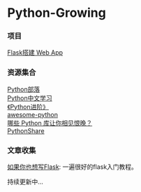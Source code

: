 # Python-Growing


### 项目
[Flask搭建 Web App](https://github.com/leopardpan/Python-Growing/tree/master/Flask)


### 资源集合     
[Python部落](http://python.freelycode.com/)                   
[Python中文学习](http://www.pythondoc.com/)                
[《Python进阶》](https://eastlakeside.gitbooks.io/interpy-zh/content/index.html)                            
[awesome-python](https://github.com/vinta/awesome-python)         
[哪些 Python 库让你相见恨晚？](https://www.zhihu.com/question/24590883/answer/89226375?hmsr=toutiao.io&utm_medium=toutiao.io&utm_source=toutiao.io)            
[PythonShare](https://github.com/Yixiaohan/codeparkshare)          

### 文章收集          
[如果你也想写Flask](http://codingpy.com/article/if-you-also-want-to-write-flask/): 一遍很好的flask入门教程。  

持续更新中...